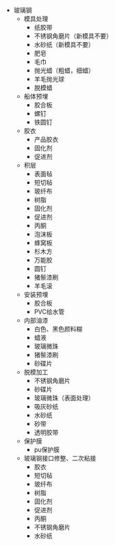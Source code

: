 
* 玻璃钢
    + 模具处理
        * 纸胶带
        * 不锈钢角磨片（新模具不要）
        * 水砂纸（新模具不要）
        * 肥皂
        * 毛巾
        * 抛光蜡（粗蜡，细蜡）
        * 羊毛抛光球
        * 脱模蜡
    + 船体预埋
        * 胶合板
        * 螺钉
        * 铁圆钉
    + 胶衣
        * 产品胶衣
        * 固化剂
        * 促进剂
    + 积层
        * 表面毡
        * 短切毡
        * 玻纤布
        * 树脂
        * 固化剂
        * 促进剂
        * 丙酮
        * 泡沫板
        * 蜂窝板
        * 杉木方
        * 万能胶
        * 圆钉
        * 猪鬃漆刷
        * 羊毛滚
    + 安装预埋
        * 胶合板
        * PVC给水管
    + 内部油漆
        * 白色、黑色颜料糊
        * 蜡液
        * 玻璃微珠
        * 猪鬃漆刷
        * 砂碟片
    + 脱模加工
        * 不锈钢角磨片
        * 砂碟片
        * 玻璃微珠（表面处理）
        * 吸灰砂纸
        * 水砂纸
        * 砂带
        * 透明胶带
    + 保护膜
        * pu保护膜
    + 玻璃钢接口修整、二次粘接
        * 胶衣
        * 短切毡
        * 玻纤布
        * 树脂
        * 固化剂
        * 促进剂
        * 丙酮
        * 不锈钢角磨片
        * 水砂纸